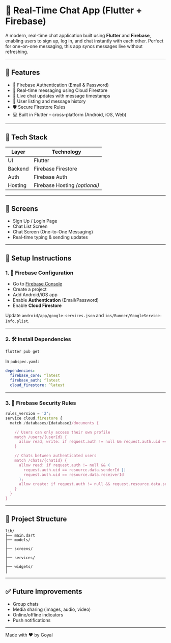 # 💬 Real-Time Chat App (Flutter + Firebase)

A modern, real-time chat application built using **Flutter** and **Firebase**, enabling users to sign up, log in, and chat instantly with each other. Perfect for one-on-one messaging, this app syncs messages live without refreshing.

---

## 🚀 Features

- 🔐 Firebase Authentication (Email & Password)
- 💬 Real-time messaging using Cloud Firestore
- 📡 Live chat updates with message timestamps
- 👥 User listing and message history
- 🛡️ Secure Firestore Rules
- 💻 Built in Flutter – cross-platform (Android, iOS, Web)

---

## 🧱 Tech Stack

| Layer       | Technology        |
|-------------|-------------------|
| UI          | Flutter            |
| Backend     | Firebase Firestore |
| Auth        | Firebase Auth      |
| Hosting     | Firebase Hosting *(optional)* |

---

## 📲 Screens

- Sign Up / Login Page
- Chat List Screen
- Chat Screen (One-to-One Messaging)
- Real-time typing & sending updates

---

## 🔧 Setup Instructions

### 1. 🔌 Firebase Configuration

- Go to [Firebase Console](https://console.firebase.google.com/)
- Create a project
- Add Android/iOS app
- Enable **Authentication** (Email/Password)
- Enable **Cloud Firestore**

Update `android/app/google-services.json` and `ios/Runner/GoogleService-Info.plist`.

---

### 2. 🛠️ Install Dependencies

```bash
flutter pub get
```

In `pubspec.yaml`:

```yaml
dependencies:
  firebase_core: ^latest
  firebase_auth: ^latest
  cloud_firestore: ^latest
```

---

### 3. 🧪 Firebase Security Rules

```js
rules_version = '2';
service cloud.firestore {
  match /databases/{database}/documents {

    // Users can only access their own profile
    match /users/{userId} {
      allow read, write: if request.auth != null && request.auth.uid == userId;
    }

    // Chats between authenticated users
    match /chats/{chatId} {
      allow read: if request.auth != null && (
        request.auth.uid == resource.data.senderId ||
        request.auth.uid == resource.data.receiverId
      );
      allow create: if request.auth != null && request.resource.data.senderId == request.auth.uid;
    }
  }
}
```

---

## 📁 Project Structure

```
lib/
├── main.dart
├── models/
│   
├── screens/
│   
├── services/
│   
├── widgets/
│   
```

---

## ✅ Future Improvements

- Group chats
- Media sharing (images, audio, video)
- Online/offline indicators
- Push notifications

---


Made with ❤️ by Goyal